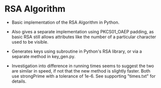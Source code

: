 # RSA Algorithm
- Basic implementation of the RSA Algorithm in Python.

- Also gives a separate implementation using PKCS01_OAEP padding, as basic RSA still allows attributes like the number of a particular character used to be visible.

- Generates keys using subroutine in Python's RSA library, or via a separate method in key_gen.py. 

- Investigation into difference in running times seems to suggest the two are similar in speed, if not that the new method is slightly faster. Both use strongPrime with a tolerance of 1e-6. See supporting "times.txt" for details.